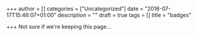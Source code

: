 +++
author = []
categories = ["Uncategorized"]
date = "2016-07-17T15:46:07+01:00"
description = ""
draft = true
tags = []
title = "badges"

+++
Not sure if we're keeping this page...  
